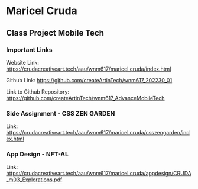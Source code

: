 # Maricel Cruda 

## Class Project Mobile Tech

### Important Links

Website Link: https://crudacreativeart.tech/aau/wnm617/maricel.cruda/index.html

Github Link: https://github.com/createArtinTech/wnm617_202230_01

Link to Github Repository: https://github.com/createArtinTech/wnm617_AdvanceMobileTech

### Side Assignment - CSS ZEN GARDEN

Link: https://crudacreativeart.tech/aau/wnm617/maricel.cruda/csszengarden/index.html

### App Design - NFT-AL

Link: https://crudacreativeart.tech/aau/wnm617/maricel.cruda/appdesign/CRUDA_m03_Explorations.pdf

